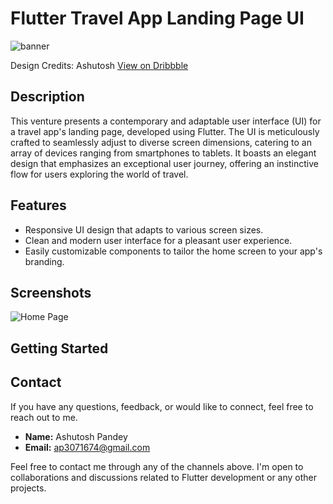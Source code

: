 # Flutter Travel App Landing Page UI

![banner](travel-app-ui.png)

Design Credits: Ashutosh
[View on Dribbble](https://dribbble.com/shots/15793197-Travel-App)

## Description

This venture presents a contemporary and adaptable user interface (UI) for a travel app's landing page, developed using Flutter. The UI is meticulously crafted to seamlessly adjust to diverse screen dimensions, catering to an array of devices ranging from smartphones to tablets. It boasts an elegant design that emphasizes an exceptional user journey, offering an instinctive flow for users exploring the world of travel.

## Features

- Responsive UI design that adapts to various screen sizes.
- Clean and modern user interface for a pleasant user experience.
- Easily customizable components to tailor the home screen to your app's branding.

## Screenshots

![Home Page](image.png)

## Getting Started



## Contact

If you have any questions, feedback, or would like to connect, feel free to reach out to me.

- **Name:** Ashutosh Pandey
- **Email:** ap3071674@gmail.com


Feel free to contact me through any of the channels above. I'm open to collaborations and discussions related to Flutter development or any other projects.
